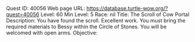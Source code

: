 Quest ID: 40056
Web page URL: https://database.turtle-wow.org/?quest=40056
Level: 60
Min Level: 5
Race: nil
Title: The Scroll of Cow Portal
Description: You have found the scroll. Excellent work. You must bring the required materials to Bessy within the Circle of Stones. You will be welcomed with open arms.
Objective: 
